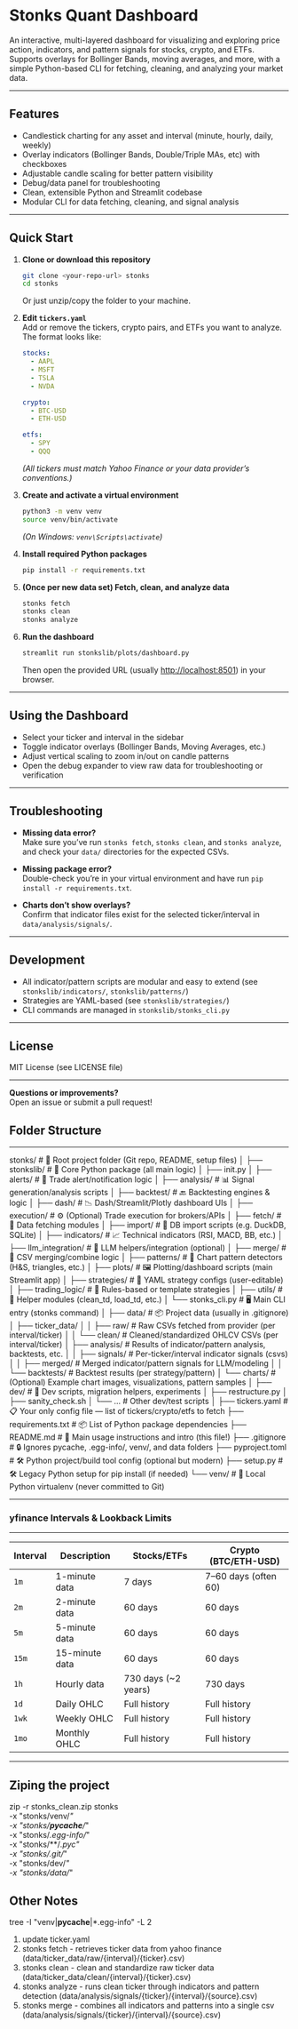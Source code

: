 # Stonks Quant Dashboard

An interactive, multi-layered dashboard for visualizing and exploring price action, indicators, and pattern signals for stocks, crypto, and ETFs.  
Supports overlays for Bollinger Bands, moving averages, and more, with a simple Python-based CLI for fetching, cleaning, and analyzing your market data.

---

## Features

- Candlestick charting for any asset and interval (minute, hourly, daily, weekly)
- Overlay indicators (Bollinger Bands, Double/Triple MAs, etc) with checkboxes
- Adjustable candle scaling for better pattern visibility
- Debug/data panel for troubleshooting
- Clean, extensible Python and Streamlit codebase
- Modular CLI for data fetching, cleaning, and signal analysis

---

## Quick Start

1. **Clone or download this repository**
    ```sh
    git clone <your-repo-url> stonks
    cd stonks
    ```
    Or just unzip/copy the folder to your machine.

2. **Edit `tickers.yaml`**  
   Add or remove the tickers, crypto pairs, and ETFs you want to analyze.  
   The format looks like:
    ```yaml
    stocks:
      - AAPL
      - MSFT
      - TSLA
      - NVDA

    crypto:
      - BTC-USD
      - ETH-USD

    etfs:
      - SPY
      - QQQ
    ```
   *(All tickers must match Yahoo Finance or your data provider’s conventions.)*

3. **Create and activate a virtual environment**
    ```sh
    python3 -m venv venv
    source venv/bin/activate
    ```
    *(On Windows: `venv\Scripts\activate`)*

4. **Install required Python packages**
    ```sh
    pip install -r requirements.txt
    ```

5. **(Once per new data set) Fetch, clean, and analyze data**
    ```sh
    stonks fetch
    stonks clean
    stonks analyze
    ```

6. **Run the dashboard**
    ```sh
    streamlit run stonkslib/plots/dashboard.py
    ```
    Then open the provided URL (usually [http://localhost:8501](http://localhost:8501)) in your browser.

---

## Using the Dashboard

- Select your ticker and interval in the sidebar
- Toggle indicator overlays (Bollinger Bands, Moving Averages, etc.)
- Adjust vertical scaling to zoom in/out on candle patterns
- Open the debug expander to view raw data for troubleshooting or verification

---

## Troubleshooting

- **Missing data error?**  
  Make sure you’ve run `stonks fetch`, `stonks clean`, and `stonks analyze`, and check your `data/` directories for the expected CSVs.

- **Missing package error?**  
  Double-check you’re in your virtual environment and have run `pip install -r requirements.txt`.

- **Charts don’t show overlays?**  
  Confirm that indicator files exist for the selected ticker/interval in `data/analysis/signals/`.

---

## Development

- All indicator/pattern scripts are modular and easy to extend (see `stonkslib/indicators/`, `stonkslib/patterns/`)
- Strategies are YAML-based (see `stonkslib/strategies/`)
- CLI commands are managed in `stonkslib/stonks_cli.py`

---

## License

MIT License (see LICENSE file)

---

**Questions or improvements?**  
Open an issue or submit a pull request!


## Folder Structure

---

stonks/ # 🧠 Root project folder (Git repo, README, setup files)
│
├── stonkslib/ # 🔧 Core Python package (all main logic)
│ ├── init.py
│ ├── alerts/ # 🔔 Trade alert/notification logic
│ ├── analysis/ # 📊 Signal generation/analysis scripts
│ ├── backtest/ # 🔙 Backtesting engines & logic
│ ├── dash/ # 📉 Dash/Streamlit/Plotly dashboard UIs
│ ├── execution/ # ⚙️ (Optional) Trade execution for brokers/APIs
│ ├── fetch/ # 📡 Data fetching modules
│ ├── import/ # 🛂 DB import scripts (e.g. DuckDB, SQLite)
│ ├── indicators/ # 📈 Technical indicators (RSI, MACD, BB, etc.)
│ ├── llm_integration/ # 🤖 LLM helpers/integration (optional)
│ ├── merge/ # 🧬 CSV merging/combine logic
│ ├── patterns/ # 🧠 Chart pattern detectors (H&S, triangles, etc.)
│ ├── plots/ # 🖼️ Plotting/dashboard scripts (main Streamlit app)
│ ├── strategies/ # 🧾 YAML strategy configs (user-editable)
│ ├── trading_logic/ # 🔀 Rules-based or template strategies
│ ├── utils/ # 🧰 Helper modules (clean_td, load_td, etc.)
│ └── stonks_cli.py # 🖥️ Main CLI entry (stonks command)
│
├── data/ # 📦 Project data (usually in .gitignore)
│ ├── ticker_data/
│ │ ├── raw/ # Raw CSVs fetched from provider (per interval/ticker)
│ │ └── clean/ # Cleaned/standardized OHLCV CSVs (per interval/ticker)
│ ├── analysis/ # Results of indicator/pattern analysis, backtests, etc.
│ │ ├── signals/ # Per-ticker/interval indicator signals (csvs)
│ │ ├── merged/ # Merged indicator/pattern signals for LLM/modeling
│ │ └── backtests/ # Backtest results (per strategy/pattern)
│ └── charts/ # (Optional) Example chart images, visualizations, pattern samples
│
├── dev/ # 🧪 Dev scripts, migration helpers, experiments
│ ├── restructure.py
│ ├── sanity_check.sh
│ └── ... # Other dev/test scripts
│
├── tickers.yaml # 📋 Your only config file — list of tickers/crypto/etfs to fetch
├── requirements.txt # 📦 List of Python package dependencies
├── README.md # 📘 Main usage instructions and intro (this file!)
├── .gitignore # 🔒 Ignores pycache, .egg-info/, venv/, and data folders
├── pyproject.toml # 🛠️ Python project/build tool config (optional but modern)
├── setup.py # 🛠️ Legacy Python setup for pip install (if needed)
└── venv/ # 🐍 Local Python virtualenv (never committed to Git)

---

### yfinance Intervals & Lookback Limits

---

| Interval | Description     | Stocks/ETFs         | Crypto (BTC/ETH-USD) |
|----------|-----------------|---------------------|----------------------|
| `1m`     | 1-minute data   | 7 days              | 7–60 days (often 60) |
| `2m`     | 2-minute data   | 60 days             | 60 days              |
| `5m`     | 5-minute data   | 60 days             | 60 days              |
| `15m`    | 15-minute data  | 60 days             | 60 days              |
| `1h`     | Hourly data     | 730 days (~2 years) | 730 days             |
| `1d`     | Daily OHLC      | Full history        | Full history         |
| `1wk`    | Weekly OHLC     | Full history        | Full history         |
| `1mo`    | Monthly OHLC    | Full history        | Full history         |

---

## Ziping the project
zip -r stonks_clean.zip stonks \
  -x "stonks/venv/*" \
  -x "stonks/__pycache__/*" \
  -x "stonks/*.egg-info/*" \
  -x "stonks/**/*.pyc" \
  -x "stonks/.git/*" \
  -x "stonks/dev/*" \
  -x "stonks/data/*"

## Other Notes

tree -I "venv|__pycache__|*.egg-info" -L 2

1. update ticker.yaml
2. stonks fetch - retrieves ticker data from yahoo finance (data/ticker_data/raw/{interval}/{ticker}.csv)
3. stonks clean - clean and standardize raw ticker data (data/ticker_data/clean/{interval}/{ticker}.csv)
4. stonks analyze - runs clean ticker through indicators and pattern detection (data/analysis/signals/{ticker}/{interval}/{source}.csv)
5. stonks merge - combines all indicators and patterns into a single csv (data/analysis/signals/{ticker}/{interval}/{source}.csv)